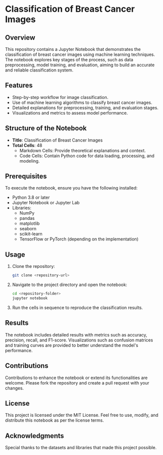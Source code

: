 # Classification of Breast Cancer Images

## Overview

This repository contains a Jupyter Notebook that demonstrates the classification of breast cancer images using machine learning techniques. The notebook explores key stages of the process, such as data preprocessing, model training, and evaluation, aiming to build an accurate and reliable classification system.

## Features

- Step-by-step workflow for image classification.
- Use of machine learning algorithms to classify breast cancer images.
- Detailed explanations for preprocessing, training, and evaluation stages.
- Visualizations and metrics to assess model performance.

## Structure of the Notebook

- **Title**: Classification of Breast Cancer Images
- **Total Cells**: 48
  - Markdown Cells: Provide theoretical explanations and context.
  - Code Cells: Contain Python code for data loading, processing, and modeling.

## Prerequisites

To execute the notebook, ensure you have the following installed:

- Python 3.8 or later
- Jupyter Notebook or Jupyter Lab
- Libraries:
  - NumPy
  - pandas
  - matplotlib
  - seaborn
  - scikit-learn
  - TensorFlow or PyTorch (depending on the implementation)


## Usage

1. Clone the repository:
   ```bash
   git clone <repository-url>
   ```
2. Navigate to the project directory and open the notebook:
   ```bash
   cd <repository-folder>
   jupyter notebook
   ```
3. Run the cells in sequence to reproduce the classification results.

## Results

The notebook includes detailed results with metrics such as accuracy, precision, recall, and F1-score. Visualizations such as confusion matrices and training curves are provided to better understand the model's performance.

## Contributions

Contributions to enhance the notebook or extend its functionalities are welcome. Please fork the repository and create a pull request with your changes.

## License

This project is licensed under the MIT License. Feel free to use, modify, and distribute this notebook as per the license terms.

## Acknowledgments

Special thanks to the datasets and libraries that made this project possible.

